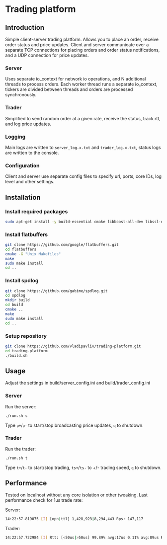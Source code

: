 # Trading platform

## Introduction
Simple client-server trading platform. Allows you to place an order, receive order status and price updates. Client and server communicate over a separate TCP connections for placing orders and order status notifications, and a UDP connection for price updates.

### Server
Uses separate io_context for network io operations, and N additional threads to process orders. Each worker thread runs a separate io_context, tickers are divided between threads and orders are processed synchronously.

### Trader
Simplified to send random order at a given rate, receive the status, track rtt, and log price updates.

### Logging
Main logs are written to `server_log.x.txt` and `trader_log.x.txt`, status logs are written to the console.

### Configuration
Client and server use separate config files to specify url, ports, core IDs, log level and other settings.

## Installation

### Install required packages
```bash
sudo apt-get install -y build-essential cmake libboost-all-dev libssl-dev libpqxx-dev
```
### Install flatbuffers
```bash
git clone https://github.com/google/flatbuffers.git
cd flatbuffers
cmake -G "Unix Makefiles"
make
sudo make install
cd ..
```
### Install spdlog
```bash
git clone https://github.com/gabime/spdlog.git
cd spdlog
mkdir build
cd build
cmake ..
make
sudo make install
cd ..
```
### Setup repository
```bash
git clone https://github.com/vladipavliv/trading-platform.git
cd trading-platform
./build.sh
```

## Usage
Adjust the settings in build/server_config.ini and build/trader_config.ini

### Server
Run the server: 
```bash
./run.sh s
```
Type `p+`/`p-` to start/stop broadcasting price updates, `q` to shutdown.

### Trader
Run the trader: 
```bash
./run.sh t
```
Type `t+`/`t-` to start/stop trading, `ts+`/`ts-` to +/- trading speed, `q` to shutdown.

## Performance
Tested on localhost without any core isolation or other tweaking. 
Last performance check for 1us trade rate:

Server:
```bash
14:22:57.819075 [I] [opn|ttl] 1,428,923|8,294,443 Rps: 147,117
```
Trader:
```bash
14:22:57.722984 [I] Rtt: [<50us|>50us] 99.89% avg:17us 0.11% avg:89us Rps: 147,001
```